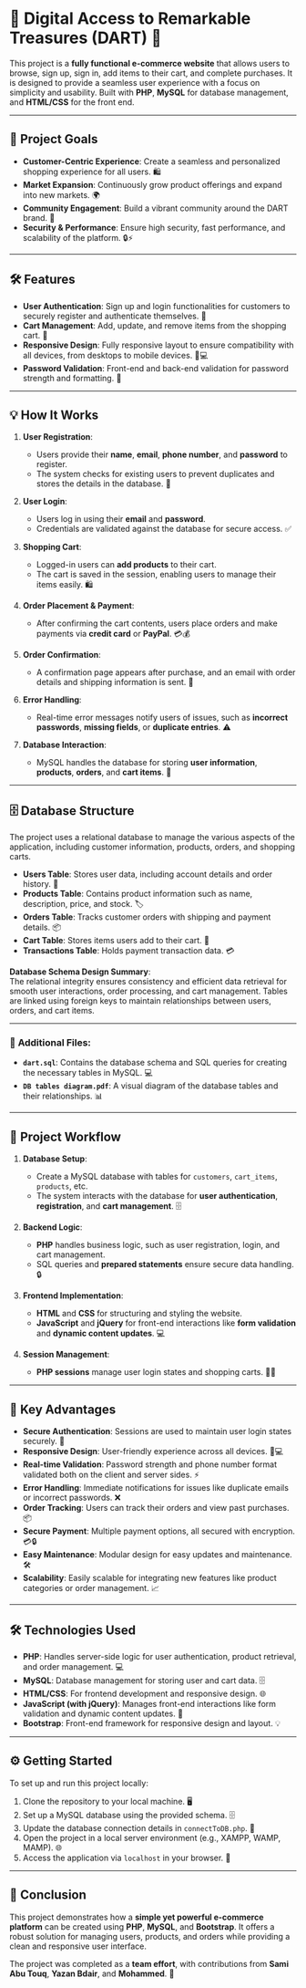 # 🌟 **Digital Access to Remarkable Treasures (DART)** 🌟

This project is a **fully functional e-commerce website** that allows users to browse, sign up, sign in, add items to their cart, and complete purchases. It is designed to provide a seamless user experience with a focus on simplicity and usability. Built with **PHP**, **MySQL** for database management, and **HTML/CSS** for the front end.

---

## 🎯 **Project Goals**

- **Customer-Centric Experience**: Create a seamless and personalized shopping experience for all users. 🛍️
- **Market Expansion**: Continuously grow product offerings and expand into new markets. 🌍
- **Community Engagement**: Build a vibrant community around the DART brand. 🤝
- **Security & Performance**: Ensure high security, fast performance, and scalability of the platform. 🔒⚡

---

## 🛠️ **Features**

- **User Authentication**: Sign up and login functionalities for customers to securely register and authenticate themselves. 🔐
- **Cart Management**: Add, update, and remove items from the shopping cart. 🛒
- **Responsive Design**: Fully responsive layout to ensure compatibility with all devices, from desktops to mobile devices. 📱💻
- **Password Validation**: Front-end and back-end validation for password strength and formatting. 🔑

---

## 💡 **How It Works**

1. **User Registration**:  
   - Users provide their **name**, **email**, **phone number**, and **password** to register.  
   - The system checks for existing users to prevent duplicates and stores the details in the database. 📂
   
2. **User Login**:  
   - Users log in using their **email** and **password**.  
   - Credentials are validated against the database for secure access. ✅

3. **Shopping Cart**:  
   - Logged-in users can **add products** to their cart.  
   - The cart is saved in the session, enabling users to manage their items easily. 🛍️

4. **Order Placement & Payment**:  
   - After confirming the cart contents, users place orders and make payments via **credit card** or **PayPal**. 💳💰

5. **Order Confirmation**:  
   - A confirmation page appears after purchase, and an email with order details and shipping information is sent. 📧

6. **Error Handling**:  
   - Real-time error messages notify users of issues, such as **incorrect passwords**, **missing fields**, or **duplicate entries**. ⚠️

7. **Database Interaction**:  
   - MySQL handles the database for storing **user information**, **products**, **orders**, and **cart items**. 🔄

---

## 🗄️ **Database Structure**

The project uses a relational database to manage the various aspects of the application, including customer information, products, orders, and shopping carts.

- **Users Table**: Stores user data, including account details and order history. 👤
- **Products Table**: Contains product information such as name, description, price, and stock. 🏷️
- **Orders Table**: Tracks customer orders with shipping and payment details. 📦
- **Cart Table**: Stores items users add to their cart. 🛒
- **Transactions Table**: Holds payment transaction data. 💳

**Database Schema Design Summary**:  
The relational integrity ensures consistency and efficient data retrieval for smooth user interactions, order processing, and cart management. Tables are linked using foreign keys to maintain relationships between users, orders, and cart items.

---

### 📂 **Additional Files:**
- **`dart.sql`**: Contains the database schema and SQL queries for creating the necessary tables in MySQL. 💻
- **`DB tables diagram.pdf`**: A visual diagram of the database tables and their relationships. 📊

---

## 🔄 **Project Workflow**

1. **Database Setup**:  
   - Create a MySQL database with tables for `customers`, `cart_items`, `products`, etc.  
   - The system interacts with the database for **user authentication**, **registration**, and **cart management**. 🗄️

2. **Backend Logic**:  
   - **PHP** handles business logic, such as user registration, login, and cart management.  
   - SQL queries and **prepared statements** ensure secure data handling. 🔒

3. **Frontend Implementation**:  
   - **HTML** and **CSS** for structuring and styling the website.  
   - **JavaScript** and **jQuery** for front-end interactions like **form validation** and **dynamic content updates**. 💻

4. **Session Management**:  
   - **PHP sessions** manage user login states and shopping carts. 👤🛒

---

## 🔑 **Key Advantages**

- **Secure Authentication**: Sessions are used to maintain user login states securely. 🔐
- **Responsive Design**: User-friendly experience across all devices. 📱💻
- **Real-time Validation**: Password strength and phone number format validated both on the client and server sides. ⚡
- **Error Handling**: Immediate notifications for issues like duplicate emails or incorrect passwords. ❌
- **Order Tracking**: Users can track their orders and view past purchases. 📦
- **Secure Payment**: Multiple payment options, all secured with encryption. 💳🔒
- **Easy Maintenance**: Modular design for easy updates and maintenance. 🛠️
- **Scalability**: Easily scalable for integrating new features like product categories or order management. 📈

---

## 🛠️ **Technologies Used**

- **PHP**: Handles server-side logic for user authentication, product retrieval, and order management. 💻
- **MySQL**: Database management for storing user and cart data. 🗄️
- **HTML/CSS**: For frontend development and responsive design. 🌐
- **JavaScript (with jQuery)**: Manages front-end interactions like form validation and dynamic content updates. 📜
- **Bootstrap**: Front-end framework for responsive design and layout. 💡

---

## ⚙️ **Getting Started**

To set up and run this project locally:

1. Clone the repository to your local machine. 🖥️
2. Set up a MySQL database using the provided schema. 🗄️
3. Update the database connection details in `connectToDB.php`. 🔧
4. Open the project in a local server environment (e.g., XAMPP, WAMP, MAMP). 🌐
5. Access the application via `localhost` in your browser. 🌟

---

## 🏁 **Conclusion**

This project demonstrates how a **simple yet powerful e-commerce platform** can be created using **PHP**, **MySQL**, and **Bootstrap**. It offers a robust solution for managing users, products, and orders while providing a clean and responsive user interface.  

The project was completed as a **team effort**, with contributions from **Sami Abu Touq**, **Yazan Bdair**, and **Mohammed**. 🙌

